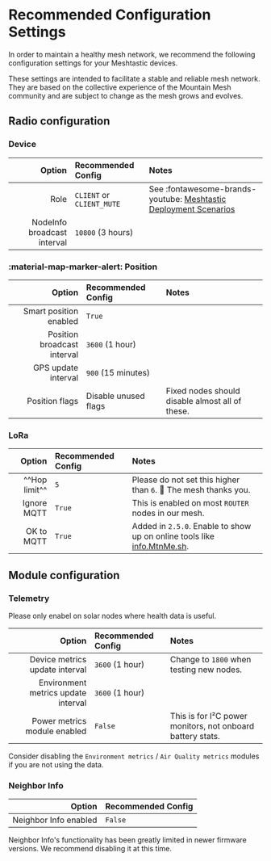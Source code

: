 # Recommended Configuration Settings

In order to maintain a healthy mesh network, we recommend the following configuration settings for your Meshtastic devices.

These settings are intended to facilitate a stable and reliable mesh network. They are based on the collective experience of the Mountain Mesh community and are subject to change as the mesh grows and evolves.

## Radio configuration

### Device

|                      Option | Recommended Config        | Notes                                                                                                           |
| --------------------------: | :------------------------ | :-------------------------------------------------------------------------------------------------------------- |
|                        Role | `CLIENT` or `CLIENT_MUTE` | See :fontawesome-brands-youtube: [Meshtastic Deployment Scenarios](https://www.youtube.com/watch?v=htjwtnjQkkE) |
| NodeInfo broadcast interval | `10800` (3 hours)         |                                                                                                                 |

### :material-map-marker-alert: Position

|                      Option | Recommended Config   | Notes                                           |
| --------------------------: | :------------------- | :---------------------------------------------- |
|      Smart position enabled | `True`               |                                                 |
| Position broadcast interval | `3600` (1 hour)      |                                                 |
|         GPS update interval | `900` (15 minutes)  |                                                 |
|              Position flags | Disable unused flags | Fixed nodes should disable almost all of these. |

### LoRa

|        Option | Recommended Config | Notes                                                                                            |
| ------------: | :----------------- | :----------------------------------------------------------------------------------------------- |
| ^^Hop limit^^ | `5`                | Please do not set this higher than `6`. :pray: The mesh thanks you.                              |
|   Ignore MQTT | `True`             | This is enabled on most `ROUTER` nodes in our mesh.                                              |
|    OK to MQTT | `True`             | Added in `2.5.0`. Enable to show up on online tools like [info.MtnMe.sh](https://info.mtnme.sh). |

## Module configuration

### Telemetry

Please only enabel on solar nodes where health data is useful.

|                              Option | Recommended Config | Notes                                                      |
| ----------------------------------: | :----------------- | :--------------------------------------------------------- |
|      Device metrics update interval | `3600` (1 hour)    | Change to `1800` when testing new nodes.                   |
| Environment metrics update interval | `3600` (1 hour)    |                                                            |
|        Power metrics module enabled | `False`            | This is for I²C power monitors, not onboard battery stats. |

Consider disabling the `Environment metrics` / `Air Quality metrics` modules if you are not using the data.


### Neighbor Info

|                Option | Recommended Config |
| --------------------: | :----------------- |
| Neighbor Info enabled | `False`            |

Neighbor Info's functionality has been greatly limited in newer firmware versions. We recommend disabling it at this time.
